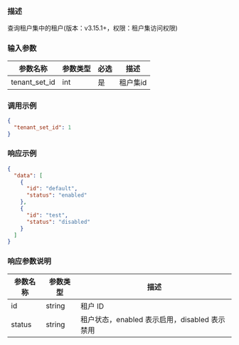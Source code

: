 ### 描述

查询租户集中的租户(版本：v3.15.1+，权限：租户集访问权限)

### 输入参数

| 参数名称          | 参数类型 | 必选 | 描述    |
|---------------|------|----|-------|
| tenant_set_id | int  | 是  | 租户集id |

### 调用示例

```json
{
  "tenant_set_id": 1
}
```

### 响应示例

```json
{
  "data": [
    {
      "id": "default",
      "status": "enabled"
    },
    {
      "id": "test",
      "status": "disabled"
    }
  ]
}
```

### 响应参数说明

| 参数名称   | 参数类型   | 描述                              |
|--------|--------|---------------------------------|
| id     | string | 租户 ID                           |
| status | string | 租户状态，enabled 表示启用，disabled 表示禁用 |